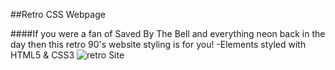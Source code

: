 ##Retro CSS Webpage 

####If you were a fan of Saved By The Bell and everything neon back in the day then this retro 90's website styling is for you!
-Elements styled with HTML5 & CSS3 
![retro Site](http://res.cloudinary.com/emma/image/upload/v1485985832/retrowebsiteCSS_ry1owy.jpg "retro Site")



